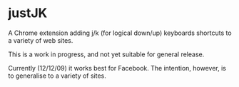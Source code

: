 justJK
======

A Chrome extension adding j/k (for logical down/up) keyboards shortcuts to a variety of web sites.

This is a work in progress, and not yet suitable for general release.

Currently (12/12/09) it works best for Facebook.  The intention, however, is to generalise to a variety of sites.
